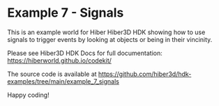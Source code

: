 # Example 7 - Signals

This is an example world for Hiber Hiber3D HDK showing how to use signals to trigger events by looking at objects or being in their vincinity.

Please see Hiber3D HDK Docs for full documentation:
https://hiberworld.github.io/codekit/

The source code is available at
https://github.com/hiber3d/hdk-examples/tree/main/example_7_signals

Happy coding!
